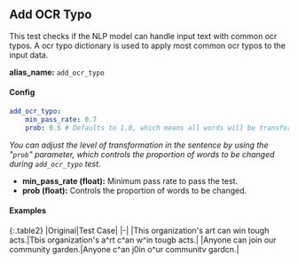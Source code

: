 
<div class="h3-box" markdown="1">

## Add OCR Typo

This test checks if the NLP model can handle input text with common ocr typos. A ocr typo dictionary is used to apply most common ocr typos to the input data.

**alias_name:** `add_ocr_typo`

</div><div class="h3-box" markdown="1">

#### Config
```yaml
add_ocr_typo:
    min_pass_rate: 0.7
    prob: 0.5 # Defaults to 1.0, which means all words will be transformed.
```
<i class="fa fa-info-circle"></i>
<em>You can adjust the level of transformation in the sentence by using the "`prob`" parameter, which controls the proportion of words to be changed during `add_ocr_typo` test.</em>

- **min_pass_rate (float):** Minimum pass rate to pass the test.
- **prob (float):** Controls the proportion of words to be changed.

</div><div class="h3-box" markdown="1">

#### Examples

{:.table2}
|Original|Test Case|
|-|
|This organization's art can win tough acts.|Tbis organization's a^rt c^an w^in tougb acts.|
|Anyone can join our community garden.|Anyone c^an j0in o^ur communitv gardcn.|

</div>